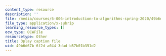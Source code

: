 ```yaml
---
content_type: resource
description: ''
file: /media/courses/6-006-introduction-to-algorithms-spring-2020/49b6d67b6f2da0443dadb57b01b351d2_EmSmaW-ud6A.srt
file_type: application/x-subrip
learning_resource_types: []
ocw_type: OCWFile
resourcetype: Other
title: 3play caption file
uid: 49b6d67b-6f2d-a044-3dad-b57b01b351d2
---
```

